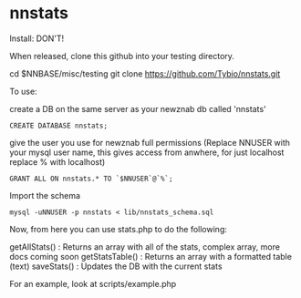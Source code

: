 nnstats
=======

Install:  DON'T!

When released, clone this github into your testing directory.

cd $NNBASE/misc/testing
git clone https://github.com/Tybio/nnstats.git

To use:

create a DB on the same server as your newznab db called 'nnstats'

	CREATE DATABASE nnstats;

give the user you use for newznab full permissions
  (Replace NNUSER with your mysql user name, this gives access from anwhere, for just localhost replace % with localhost)

	GRANT ALL ON nnstats.* TO `$NNUSER`@`%`;

Import the schema

	mysql -uNNUSER -p nnstats < lib/nnstats_schema.sql

Now, from here you can use stats.php to do the following:

getAllStats()   : Returns an array with all of the stats, complex array, more docs coming soon
getStatsTable() : Returns an array with a formatted table (text)
saveStats()	: Updates the DB with the current stats

For an example, look at scripts/example.php

